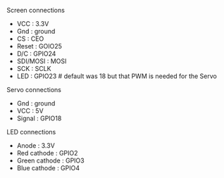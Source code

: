Screen connections
   * VCC : 3.3V
   * Gnd : ground
   * CS : CEO
   * Reset : GOIO25
   * D/C : GPIO24
   * SDI/MOSI : MOSI
   * SCK : SCLK
   * LED : GPIO23 # default was 18 but that PWM is needed for the Servo
   
Servo connections
   * Gnd : ground
   * VCC : 5V
   * Signal : GPIO18
   
LED connections
   * Anode : 3.3V
   * Red cathode : GPIO2
   * Green cathode : GPIO3
   * Blue cathode : GPIO4
